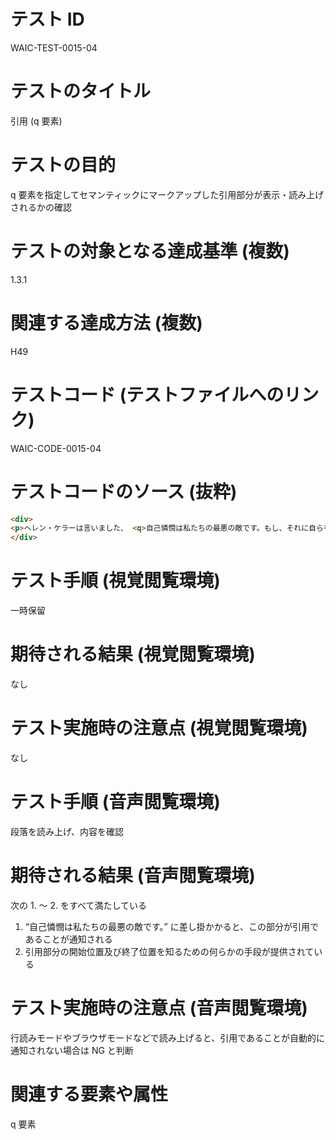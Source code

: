 

# テスト ID
WAIC-TEST-0015-04

# テストのタイトル
引用 (q 要素)

# テストの目的
q 要素を指定してセマンティックにマークアップした引用部分が表示・読み上げされるかの確認

# テストの対象となる達成基準 (複数)
1.3.1

# 関連する達成方法 (複数)
H49

# テストコード (テストファイルへのリンク)
WAIC-CODE-0015-04

# テストコードのソース (抜粋)
```html
<div>
<p>ヘレン・ケラーは言いました、 <q>自己憐憫は私たちの最悪の敵です。もし、それに自らを委ねるなら、 私たちは世の中で決して賢明なことができないでしょう。</q>と。この言葉は私の中でとても強く印象に残っています。</p>
</div>

```
# テスト手順 (視覚閲覧環境)
一時保留

# 期待される結果 (視覚閲覧環境)
なし

# テスト実施時の注意点 (視覚閲覧環境)
なし

# テスト手順 (音声閲覧環境)
段落を読み上げ、内容を確認

# 期待される結果 (音声閲覧環境)
次の 1. 〜 2. をすべて満たしている
1. “自己憐憫は私たちの最悪の敵です。” に差し掛かかると、この部分が引用であることが通知される
2. 引用部分の開始位置及び終了位置を知るための何らかの手段が提供されている

# テスト実施時の注意点 (音声閲覧環境)
行読みモードやブラウザモードなどで読み上げると、引用であることが自動的に通知されない場合は NG と判断

# 関連する要素や属性
q 要素


